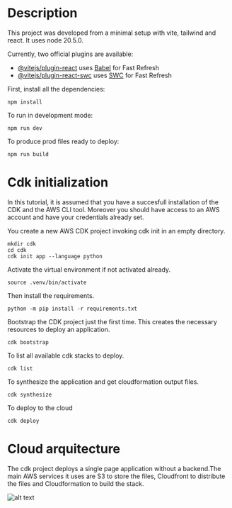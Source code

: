 # Description
This project was developed from a minimal setup with vite, tailwind and react. It uses node 20.5.0.

Currently, two official plugins are available:

- [@vitejs/plugin-react](https://github.com/vitejs/vite-plugin-react/blob/main/packages/plugin-react/README.md) uses [Babel](https://babeljs.io/) for Fast Refresh
- [@vitejs/plugin-react-swc](https://github.com/vitejs/vite-plugin-react-swc) uses [SWC](https://swc.rs/) for Fast Refresh

First, install all the dependencies:

```
npm install
```

To run in development mode:

```
npm run dev
```

To produce prod files ready to deploy:

```
npm run build
```

# Cdk initialization
In this tutorial, it is assumed that you have a succesfull installation of the 
CDK and the AWS CLI tool. Moreover you should have access to an AWS account and
have your credentials already set.

You create a new AWS CDK project invoking cdk init in an empty directory.
```
mkdir cdk
cd cdk
cdk init app --language python
```

Activate the virtual environment if not activated already.
```
source .venv/bin/activate
```

Then install the requirements.
```
python -m pip install -r requirements.txt
```

Bootstrap the CDK project just the first time. This creates the necessary
resources to deploy an application.
```
cdk bootstrap
```

To list all available cdk stacks to deploy.
```
cdk list
```

To synthesize the application and get cloudformation output files.
```
cdk synthesize
```

To deploy to the cloud 
```
cdk deploy
```

# Cloud arquitecture
The cdk project deploys a single page application without a backend.The main AWS 
services it uses are S3 to store the files, Cloudfront to distribute the files and 
Cloudformation to build the stack. 

![alt text](https://d1nm758bma1w92.cloudfront.net/github_images/Personal_page_arquitecture.png)
